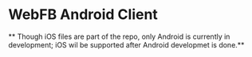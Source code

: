 # WebFB Android Client
** Though iOS files are part of the repo, only Android is currently in development; iOS wil be supported after Android developmet is done.**
